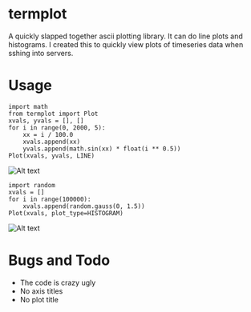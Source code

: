 termplot
========
A quickly slapped together ascii plotting library.  It can do line plots and histograms.  I created this to quickly view plots of timeseries data when sshing into servers.

Usage
=====
```
import math
from termplot import Plot
xvals, yvals = [], []
for i in range(0, 2000, 5):
    xx = i / 100.0
    xvals.append(xx)
    yvals.append(math.sin(xx) * float(i ** 0.5))
Plot(xvals, yvals, LINE)
```
![Alt text](/doc/line_plot.jpg?raw=true "Line plot")

```
import random
xvals = []
for i in range(100000):
    xvals.append(random.gauss(0, 1.5))
Plot(xvals, plot_type=HISTOGRAM)
```
![Alt text](/doc/histogram_plot.jpg?raw=true "Histogram plot")

Bugs and Todo
=============
* The code is crazy ugly
* No axis titles
* No plot title